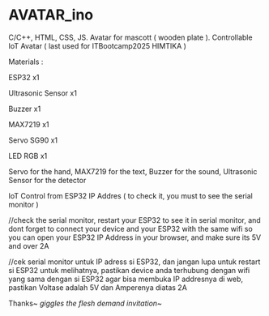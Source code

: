 # AVATAR_ino
C/C++, HTML, CSS, JS. Avatar for mascott ( wooden plate ). Controllable IoT Avatar ( last used for ITBootcamp2025 HIMTIKA )


Materials :

ESP32 x1

Ultrasonic Sensor x1

Buzzer x1

MAX7219 x1

Servo SG90 x1

LED RGB x1


Servo for the hand, MAX7219 for the text, Buzzer for the sound, Ultrasonic Sensor for the detector

IoT Control from ESP32 IP Addres ( to check it, you must to see the serial monitor )

//check the serial monitor, restart your ESP32 to see it in serial monitor, and dont forget to connect your device and your ESP32 with the same wifi so you can open your ESP32 IP Address in your browser, and make sure its 5V and over 2A


//cek serial monitor untuk IP adress si ESP32, dan jangan lupa untuk restart si ESP32 untuk melihatnya, pastikan device anda terhubung dengan wifi yang sama dengan si ESP32 agar bisa membuka IP addresnya di web, pastikan Voltase adalah 5V dan Amperenya diatas 2A

Thanks~ *giggles* *the flesh demand invitation~*
